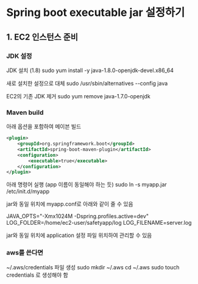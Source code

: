 # Spring boot executable jar 설정하기

## 1. EC2 인스턴스 준비
### JDK 설정

JDK 설치 (1.8)
sudo yum install -y java-1.8.0-openjdk-devel.x86_64

새로 설치한 설정으로 대체
sudo /usr/sbin/alternatives --config java

EC2의 기존 JDK 제거
sudo yum remove java-1.7.0-openjdk 

### Maven build

아래 옵션을 포함하여 메이븐 빌드

```xml
<plugin>
	<groupId>org.springframework.boot</groupId>
	<artifactId>spring-boot-maven-plugin</artifactId>
	<configuration>
		<executable>true</executable>
	</configuration>
</plugin>
```

아래 명령어 실행 (app 이름이 동일해야 하는 듯)
sudo ln -s myapp.jar /etc/init.d/myapp

jar와 동일 위치에 myapp.conf로 아래와 같이 줄 수 있음

JAVA_OPTS="-Xmx1024M -Dspring.profiles.active=dev"
LOG_FOLDER=/home/ec2-user/safetyapp/log
LOG_FILENAME=server.log

jar와 동일 위치에 application 설정 파일 위치하여 관리할 수 있음


### aws를 쓴다면
~/.aws/credentials 파일 생성
sudo mkdir ~/.aws
cd ~/.aws
sudo touch credentials 로 생성해야 함

